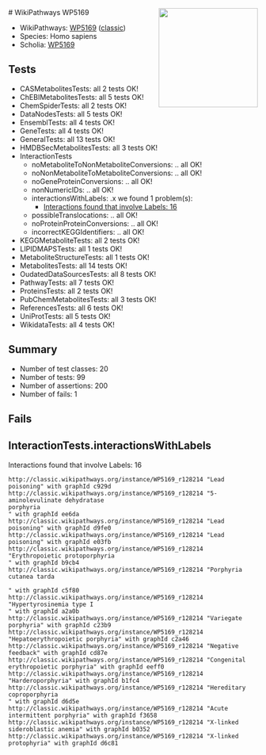 <img style="float: right; width: 200px" src="https://upload.wikimedia.org/wikipedia/commons/thumb/8/83/Wplogo_with_text_500.png/640px-Wplogo_with_text_500.png" />
# WikiPathways WP5169

* WikiPathways: [WP5169](https://wikipathways.org/pathways/WP5169) ([classic](https://classic.wikipathways.org/instance/WP5169))
* Species: Homo sapiens
* Scholia: [WP5169](https://scholia.toolforge.org/wikipathways/WP5169)
## Tests
* CASMetabolitesTests: all 2 tests OK!
* ChEBIMetabolitesTests: all 5 tests OK!
* ChemSpiderTests: all 2 tests OK!
* DataNodesTests: all 5 tests OK!
* EnsemblTests: all 4 tests OK!
* GeneTests: all 4 tests OK!
* GeneralTests: all 13 tests OK!
* HMDBSecMetabolitesTests: all 3 tests OK!
* InteractionTests
    * noMetaboliteToNonMetaboliteConversions: .. all OK!
    * noNonMetaboliteToMetaboliteConversions: .. all OK!
    * noGeneProteinConversions: .. all OK!
    * nonNumericIDs: .. all OK!
    * interactionsWithLabels: .x we found 1 problem(s):
        * [Interactions found that involve Labels: 16](#fe97a8be)
    * possibleTranslocations: .. all OK!
    * noProteinProteinConversions: .. all OK!
    * incorrectKEGGIdentifiers: .. all OK!
* KEGGMetaboliteTests: all 2 tests OK!
* LIPIDMAPSTests: all 1 tests OK!
* MetaboliteStructureTests: all 1 tests OK!
* MetabolitesTests: all 14 tests OK!
* OudatedDataSourcesTests: all 8 tests OK!
* PathwayTests: all 7 tests OK!
* ProteinsTests: all 2 tests OK!
* PubChemMetabolitesTests: all 3 tests OK!
* ReferencesTests: all 6 tests OK!
* UniProtTests: all 5 tests OK!
* WikidataTests: all 4 tests OK!


## Summary

* Number of test classes: 20
* Number of tests: 99
* Number of assertions: 200
* Number of fails: 1

## Fails

<a name="fe97a8be" />

## InteractionTests.interactionsWithLabels

Interactions found that involve Labels: 16
```
http://classic.wikipathways.org/instance/WP5169_r128214 "Lead poisoning" with graphId c929d
http://classic.wikipathways.org/instance/WP5169_r128214 "5-aminolevulinate dehydratase 
porphyria
" with graphId ee6da
http://classic.wikipathways.org/instance/WP5169_r128214 "Lead poisoning" with graphId d9fe0
http://classic.wikipathways.org/instance/WP5169_r128214 "Lead poisoning" with graphId e03fb
http://classic.wikipathways.org/instance/WP5169_r128214 "Erythropoietic protoporphyria
" with graphId b9cb4
http://classic.wikipathways.org/instance/WP5169_r128214 "Porphyria cutanea tarda

" with graphId c5f80
http://classic.wikipathways.org/instance/WP5169_r128214 "Hypertyrosinemia type I
" with graphId a2a0b
http://classic.wikipathways.org/instance/WP5169_r128214 "Variegate porphyria" with graphId c23b9
http://classic.wikipathways.org/instance/WP5169_r128214 "Hepatoerythropoietic porphyria" with graphId c2a46
http://classic.wikipathways.org/instance/WP5169_r128214 "Negative feedback" with graphId cd87e
http://classic.wikipathways.org/instance/WP5169_r128214 "Congenital erythropoietic porphyria" with graphId eeff0
http://classic.wikipathways.org/instance/WP5169_r128214 "Harderoporphyria" with graphId b1fc4
http://classic.wikipathways.org/instance/WP5169_r128214 "Hereditary coproporphyria
" with graphId d6d5e
http://classic.wikipathways.org/instance/WP5169_r128214 "Acute intermittent porphyria" with graphId f3658
http://classic.wikipathways.org/instance/WP5169_r128214 "X-linked sideroblastic anemia" with graphId b0352
http://classic.wikipathways.org/instance/WP5169_r128214 "X-linked protophyria" with graphId d6c81
```

